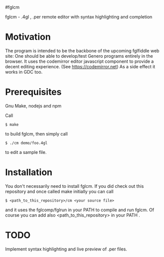 #fglcm

fglcm - .4gl , .per remote editor with syntax highlighting and completion

# Motivation

The program is intended to be the backbone of the upcoming fglfiddle web site:
One should be able to develop/test Genero programs entirely in the browser.
It uses the codemirror editor javascript component to provide a decent editing experience. 
(See https://codemirror.net)
As a side effect it works in GDC too.

# Prerequisites
Gnu Make, nodejs and npm

Call
```
$ make
```
to build fglcm, then
simply call
```
$ ./cm demo/foo.4gl
```
to edit a sample file.

# Installation

You don't necessarily need to install fglcm.
If you did check out this repository and once called make initially you can call
```
$ <path_to_this_repository>/cm <your source file>
```
and it uses the fglcomp/fglrun in your PATH to compile and run fglcm.
Of course you can add also <path_to_this_repository> in your PATH .

# TODO

Implement syntax highlighting and live preview of .per files.

